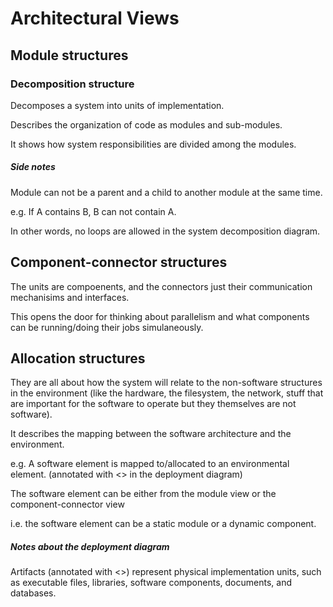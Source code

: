 # Architectural Views

## Module structures

### Decomposition structure

Decomposes a system into units of implementation.

Describes the organization of code as modules and sub-modules.

It shows how system responsibilities are divided among the modules.

##### Side notes

Module can not be a parent and a child to another module at the same time.

e.g. If A contains B, B can not contain A.

In other words, no loops are allowed in the system decomposition diagram.

## Component-connector structures

The units are compoenents, and the connectors just their communication
mechanisims and interfaces.

This opens the door for thinking about parallelism and what components
can be running/doing their jobs simulaneously.

## Allocation structures

They are all about how the system will relate to the non-software structures
in the environment (like the hardware, the filesystem, the network, stuff that are
important for the software to operate but they themselves are not software).

It describes the mapping between the software architecture and the environment.

e.g. A software element is mapped to/allocated to an environmental element.
(annotated with <<deploy>> in the deployment diagram)

The software element can be either from the module view or the component-connector view

i.e. the software element can be a static module or a dynamic component.

##### Notes about the deployment diagram

Artifacts (annotated with <<artifact>>) represent physical
implementation units, such as executable files, libraries,
 software components, documents, and databases.


